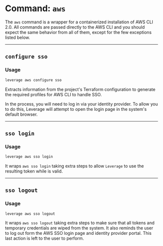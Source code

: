 # Command: `aws`

The `aws` command is a wrapper for a containerized installation of AWS CLI 2.0. All commands are passed directly to the AWS CLI and you should expect the same behavior from all of them, except for the few exceptions listed below.

---
## `configure sso`

### Usage
``` bash
leverage aws configure sso
```

Extracts information from the project's Terraform configuration to generate the required profiles for AWS CLI to handle SSO.

In the process, you will need to log in via your identity provider. To allow you to do this, Leverage will attempt to open the login page in the system's default browser.


---
## `sso login`

### Usage
``` bash
leverage aws sso login
```

It wraps `aws sso login` taking extra steps to allow `Leverage` to use the resulting token while is valid.


---
## `sso logout`

### Usage
<pre><code>leverage aws sso logout</code></pre>

It wraps `aws sso logout` taking extra steps to make sure that all tokens and temporary credentials are wiped from the system. It also reminds the user to log out form the AWS SSO login page and identity provider portal. This last action is left to the user to perform.
